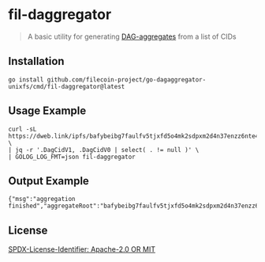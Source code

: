 fil-daggregator
=======================

> A basic utility for generating [DAG-aggregates](https://pkg.go.dev/github.com/filecoin-project/go-dagaggregator-unixfs#readme-typical-use-case) from a list of CIDs

## Installation

```
go install github.com/filecoin-project/go-dagaggregator-unixfs/cmd/fil-daggregator@latest
```

## Usage Example

```
curl -sL https://dweb.link/ipfs/bafybeibg7faulfv5tjxfd5o4mk2sdpxm2d4n37enzz6nte46lkz46uqhk4/@AggregateManifest.ndjson \
| jq -r '.DagCidV1, .DagCidV0 | select( . != null )' \
| GOLOG_LOG_FMT=json fil-daggregator
```

## Output Example

```
{"msg":"aggregation finished","aggregateRoot":"bafybeibg7faulfv5tjxfd5o4mk2sdpxm2d4n37enzz6nte46lkz46uqhk4","totalManifestEntries":4,"newIntermediateBlocks":6}
```

## License
[SPDX-License-Identifier: Apache-2.0 OR MIT](../../LICENSE.md)

